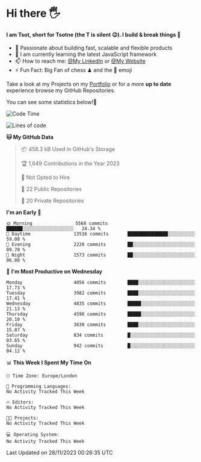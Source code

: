 # Hi there :raised_hand_with_fingers_splayed:
#### I am Tsot, short for Tsotne (the T is silent :wink:). I build & break things :space_invader:
- :telescope: Passionate about building fast, scalable and flexible products
- :seedling: I am currently learning the latest JavaScript framework 
- :mailbox: How to reach me: [@My LinkedIn](https://www.linkedin.com/in/tsotne-gvadzabia/) or [@My Website](https://tsotne.co.uk/contact)
- :zap: Fun Fact: Big Fan of chess ♟ and the 👾 emoji

Take a look at my Projects on my [Portfolio](https://tsotne.co.uk/) or for a more **up to date** experience browse my GitHub Repositories.

You can see some statistics below!:space_invader:
<!--START_SECTION:waka-->
![Code Time](http://img.shields.io/badge/Code%20Time-761%20hrs%202%20mins-blue)

![Lines of code](https://img.shields.io/badge/From%20Hello%20World%20I%27ve%20Written-8.8%20million%20lines%20of%20code-blue)

**🐱 My GitHub Data** 

> 📦 458.3 kB Used in GitHub's Storage 
 > 
> 🏆 1,649 Contributions in the Year 2023
 > 
> 🚫 Not Opted to Hire
 > 
> 📜 22 Public Repositories 
 > 
> 🔑 20 Private Repositories 
 > 
**I'm an Early 🐤** 

```text
🌞 Morning                5568 commits        ██████░░░░░░░░░░░░░░░░░░░   24.34 % 
🌆 Daytime                13516 commits       ███████████████░░░░░░░░░░   59.08 % 
🌃 Evening                2220 commits        ██░░░░░░░░░░░░░░░░░░░░░░░   09.70 % 
🌙 Night                  1573 commits        ██░░░░░░░░░░░░░░░░░░░░░░░   06.88 % 
```
📅 **I'm Most Productive on Wednesday** 

```text
Monday                   4056 commits        ████░░░░░░░░░░░░░░░░░░░░░   17.73 % 
Tuesday                  3982 commits        ████░░░░░░░░░░░░░░░░░░░░░   17.41 % 
Wednesday                4835 commits        █████░░░░░░░░░░░░░░░░░░░░   21.13 % 
Thursday                 4598 commits        █████░░░░░░░░░░░░░░░░░░░░   20.10 % 
Friday                   3630 commits        ████░░░░░░░░░░░░░░░░░░░░░   15.87 % 
Saturday                 834 commits         █░░░░░░░░░░░░░░░░░░░░░░░░   03.65 % 
Sunday                   942 commits         █░░░░░░░░░░░░░░░░░░░░░░░░   04.12 % 
```


📊 **This Week I Spent My Time On** 

```text
🕑︎ Time Zone: Europe/London

💬 Programming Languages: 
No Activity Tracked This Week

🔥 Editors: 
No Activity Tracked This Week

🐱‍💻 Projects: 
No Activity Tracked This Week

💻 Operating System: 
No Activity Tracked This Week
```


 Last Updated on 28/11/2023 00:26:35 UTC
<!--END_SECTION:waka-->
